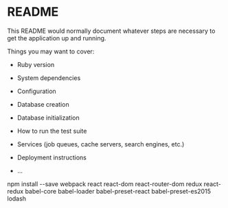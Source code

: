 # README

This README would normally document whatever steps are necessary to get the
application up and running.

Things you may want to cover:

* Ruby version

* System dependencies

* Configuration

* Database creation

* Database initialization

* How to run the test suite

* Services (job queues, cache servers, search engines, etc.)

* Deployment instructions

* ...



npm install --save webpack react react-dom react-router-dom redux react-redux babel-core babel-loader babel-preset-react babel-preset-es2015 lodash
